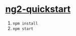 # [ng2-quickstart](https://angular.io/docs/ts/latest/quickstart.html)

1. `npm install`
2. `npm start`
